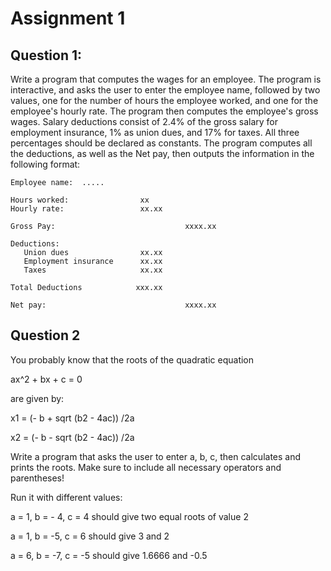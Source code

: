 # Assignment 1

## Question 1:

Write a program that computes the wages for an employee. The program is interactive, and asks the user to enter the employee name, followed by two values, one for the number of hours the employee worked, and one for the employee's hourly rate. The program then computes the employee's gross wages. Salary deductions consist of 2.4% of the gross salary for employment insurance, 1% as union dues, and 17% for taxes. All three percentages should be declared as constants. The program computes all the deductions, as well as the Net pay, then outputs the information in the following format: 
```
Employee name: 	.....

Hours worked:                xx
Hourly rate:                 xx.xx

Gross Pay:                             xxxx.xx

Deductions:
   Union dues                xx.xx
   Employment insurance      xx.xx
   Taxes                     xx.xx

Total Deductions            xxx.xx

Net pay:                               xxxx.xx  
```

## Question 2

You probably know that the roots of the quadratic equation  

ax^2 + bx + c = 0 

are given by:

x1 = (- b + sqrt (b2 - 4ac)) /2a

x2 = (- b - sqrt (b2 - 4ac)) /2a
	

Write a program that asks the user to enter  a, b, c, then calculates and prints the roots. Make sure to include all necessary operators and parentheses! 

Run it with different values:

a = 1, b = - 4, c = 4	should give two equal roots of value 2

a = 1, b = -5, c = 6	should give 3 and 2

a = 6, b = -7, c = -5	should give 1.6666 and -0.5

